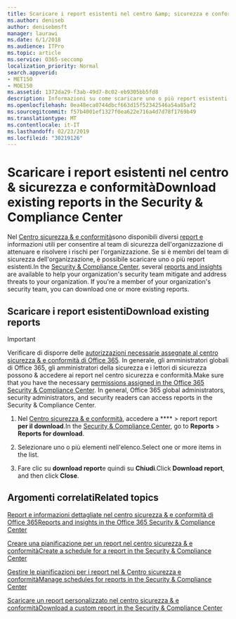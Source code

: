 ```yaml
---
title: Scaricare i report esistenti nel centro &amp; sicurezza e conformità
ms.author: deniseb
author: denisebmsft
manager: laurawi
ms.date: 6/1/2018
ms.audience: ITPro
ms.topic: article
ms.service: O365-seccomp
localization_priority: Normal
search.appverid:
- MET150
- MOE150
ms.assetid: 1372da29-f3ab-49d7-8c02-eb9305bb5fd8
description: Informazioni su come scaricare uno o più report esistenti nel centro sicurezza &amp; e conformità.
ms.openlocfilehash: 0ea48eca0744dbcf663d15f52342546a54a85af2
ms.sourcegitcommit: f57b4001ef1327f0ea622e716a4d7d78f1769b49
ms.translationtype: MT
ms.contentlocale: it-IT
ms.lasthandoff: 02/23/2019
ms.locfileid: "30219126"
---
```

# <a name="download-existing-reports-in-the-security-amp-compliance-center"></a><span data-ttu-id="501fb-103">Scaricare i report esistenti nel centro &amp; sicurezza e conformità</span><span class="sxs-lookup"><span data-stu-id="501fb-103">Download existing reports in the Security &amp; Compliance Center</span></span>

<span data-ttu-id="501fb-p101">Nel [Centro sicurezza &amp; e conformità](https://protection.office.com)sono disponibili diversi [report e](reports-and-insights-in-security-and-compliance.md) informazioni utili per consentire al team di sicurezza dell'organizzazione di attenuare e risolvere i rischi per l'organizzazione. Se si è membri del team di sicurezza dell'organizzazione, è possibile scaricare uno o più report esistenti.</span><span class="sxs-lookup"><span data-stu-id="501fb-p101">In the [Security &amp; Compliance Center](https://protection.office.com), several [reports and insights](reports-and-insights-in-security-and-compliance.md) are available to help your organization's security team mitigate and address threats to your organization. If you're a member of your organization's security team, you can download one or more existing reports.</span></span> 
  
## <a name="download-existing-reports"></a><span data-ttu-id="501fb-106">Scaricare i report esistenti</span><span class="sxs-lookup"><span data-stu-id="501fb-106">Download existing reports</span></span>

> [!IMPORTANT]
> <span data-ttu-id="501fb-p102">Verificare di disporre delle [autorizzazioni necessarie assegnate al centro sicurezza &amp; e conformità di Office 365](permissions-in-the-security-and-compliance-center.md). In generale, gli amministratori globali di Office 365, gli amministratori della sicurezza e i lettori di sicurezza possono &amp; accedere ai report nel centro sicurezza e conformità.</span><span class="sxs-lookup"><span data-stu-id="501fb-p102">Make sure that you have the necessary [permissions assigned in the Office 365 Security &amp; Compliance Center](permissions-in-the-security-and-compliance-center.md). In general, Office 365 global administrators, security administrators, and security readers can access reports in the Security &amp; Compliance Center.</span></span> 
  
1. <span data-ttu-id="501fb-109">Nel [Centro sicurezza &amp; e conformità](https://protection.office.com), accedere a \*\*\*\* \> report report **per il download**.</span><span class="sxs-lookup"><span data-stu-id="501fb-109">In the [Security &amp; Compliance Center](https://protection.office.com), go to **Reports** \> **Reports for download**.</span></span>
    
2. <span data-ttu-id="501fb-110">Selezionare uno o più elementi nell'elenco.</span><span class="sxs-lookup"><span data-stu-id="501fb-110">Select one or more items in the list.</span></span>
    
3. <span data-ttu-id="501fb-111">Fare clic su **download report**e quindi su **Chiudi**.</span><span class="sxs-lookup"><span data-stu-id="501fb-111">Click **Download report**, and then click **Close**.</span></span>
    
## <a name="related-topics"></a><span data-ttu-id="501fb-112">Argomenti correlati</span><span class="sxs-lookup"><span data-stu-id="501fb-112">Related topics</span></span>

[<span data-ttu-id="501fb-113">Report e informazioni dettagliate nel centro sicurezza &amp; e conformità di Office 365</span><span class="sxs-lookup"><span data-stu-id="501fb-113">Reports and insights in the Office 365 Security &amp; Compliance Center</span></span>](reports-and-insights-in-security-and-compliance.md)
  
[<span data-ttu-id="501fb-114">Creare una pianificazione per un report nel centro sicurezza &amp; e conformità</span><span class="sxs-lookup"><span data-stu-id="501fb-114">Create a schedule for a report in the Security &amp; Compliance Center</span></span>](create-a-schedule-for-a-report.md)
  
[<span data-ttu-id="501fb-115">Gestire le pianificazioni per i report nel &amp; Centro sicurezza e conformità</span><span class="sxs-lookup"><span data-stu-id="501fb-115">Manage schedules for reports in the Security &amp; Compliance Center</span></span>](manage-schedules-for-multiple-reports.md)
  
[<span data-ttu-id="501fb-116">Scaricare un report personalizzato nel centro sicurezza &amp; e conformità</span><span class="sxs-lookup"><span data-stu-id="501fb-116">Download a custom report in the Security &amp; Compliance Center</span></span>](set-up-and-download-a-custom-report.md)
  

